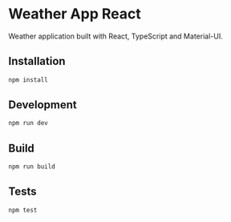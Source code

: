 # Weather App React

Weather application built with React, TypeScript and Material-UI.

## Installation

```bash
npm install
```

## Development

```bash
npm run dev
```

## Build

```bash
npm run build
```

## Tests

```bash
npm test
```